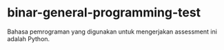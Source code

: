 # binar-general-programming-test
Bahasa pemrograman yang digunakan untuk mengerjakan assessment ini adalah Python.

